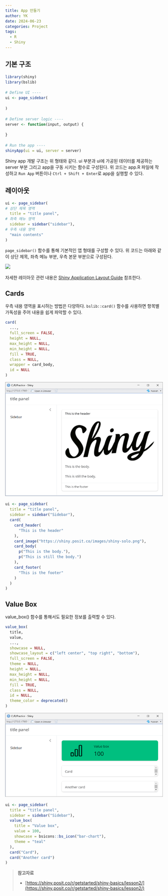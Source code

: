 ```yaml
---
title: App 만들기
author: YK
date: 2024-06-23
categories: Project
tags:
  - R
  - Shiny
---
```

## 기본 구조
```R
library(shiny)
library(bslib)

# Define UI ----
ui <- page_sidebar(
 
)

# Define server logic ----
server <- function(input, output) {

}

# Run the app ----
shinyApp(ui = ui, server = server)
```

Shiny app 개발 구조는 위 형태와 같다. ui 부분과 ui에 가공된 데이터를 제공하는 server 부분 그리고 app을 구동 시키는 함수로 구성된다. 위 코드는 app.R 파일에 작성하고 `Run App` 버튼이나 `Ctrl + Shift + Enter`로 app을 실행할 수 있다.

## 레이아웃
```R
ui <- page_sidebar(
# 상단 제목 영역
  title = "title panel",
# 좌측 메뉴 영역
  sidebar = sidebar("sidebar"),
# 우측 내용 영역
  "main contents"
)
```

`page_sidebar()` 함수를 통해 기본적인 앱 형태를 구성할 수 있다. 위 코드는 아래와 같이 상단 제목, 좌측 메뉴 부분, 우측 본문 부분으로 구성된다.

![](https://shiny.posit.co/r/getstarted/shiny-basics/lesson2/images/sidebar-layout1.png)

자세한 레이아웃 관련 내용은 [Shiny Application Layout Guide](https://shiny.posit.co/articles/layout-guide.html) 참조한다.

## Cards
우측 내용 영역을 표시하는 방법은 다양하다. `bslib::card()` 함수를 사용하면 항목별 가독성을 주어 내용을 쉽게 파악할 수 있다.
```r
card(
  ...,
  full_screen = FALSE,
  height = NULL,
  max_height = NULL,
  min_height = NULL,
  fill = TRUE,
  class = NULL,
  wrapper = card_body,
  id = NULL
)
```

![](/assets/images/Pasted%20image%2020240623161950.png)

```R
ui <- page_sidebar(
  title = "title panel",
  sidebar = sidebar("Sidebar"),
  card(
    card_header(
      "This is the header"
    ),
    card_image("https://shiny.posit.co/images/shiny-solo.png"),
    card_body(
      p("This is the body."),
      p("This is still the body.")
    ),
    card_footer(
      "This is the footer"
    )
  )
)
```

## Value Box
value_box() 함수를 통해서도 필요한 정보를 출력할 수 있다.

```r
value_box(
  title,
  value,
  ...,
  showcase = NULL,
  showcase_layout = c("left center", "top right", "bottom"),
  full_screen = FALSE,
  theme = NULL,
  height = NULL,
  max_height = NULL,
  min_height = NULL,
  fill = TRUE,
  class = NULL,
  id = NULL,
  theme_color = deprecated()
)
```

![](/assets/images/Pasted%20image%2020240623162007.png)

```r
ui <- page_sidebar(
  title = "title panel",
  sidebar = sidebar("Sidebar"),
  value_box(
    title = "Value box",
    value = 100,
    showcase = bsicons::bs_icon("bar-chart"),
    theme = "teal"
  ),
  card("Card"),
  card("Another card")
)
```

> **참고자료**
> - [https://shiny.posit.co/r/getstarted/shiny-basics/lesson2/](https://shiny.posit.co/r/getstarted/shiny-basics/lesson2/)
